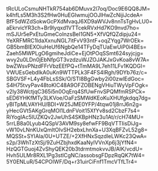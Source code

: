tRcULoCsmuNHTkR754ab6DMuvx2l7oq/Doc9E6QQ8JM=
k4hfLs5M3h3S2fHw0HuEGIwmujOOJlHwZcNijiJcdeA=
BfF5dWZdSokwGcPXdMvaqJ6XD9aWVJv8nnTsTgHvLU0=
aEkrvicYR3ch+Br9lyqxd1VTTcekRVxHd7KO9nvd7ho=
mSJUr5ePxEtuGmeCoInzsBeI1GN5+XfVQfQZdipju24=
YeXRFMRC1IdaXxnuNGL7itFvV93ntF+oqZYqg7WrOEk=
GB5bmBIEXOiuHeUf6NgbQe14TFyDqTUaEwUiP0i4BEs=
Zaeh5MWPLgO6gmiheJdiCe+EjOtPOqSSmt624syjcjg=
wvy2u0LDn0jEbNfpGT3vzdzuWJZOJAKJxGvKoa8vW7A=
bwZWsvPNzdFFrVbzEEfPQ+tTmMA9L7eh11LFv1KQDGI=
VWUEsGebdIkA0uKn9WTTPLk3F4FS4lRgh/9DYb76z/c=
SBGVSF+L4y4FbLsSSk/O/STl8BgGwby2i00zwlEdGoc=
S4H75tvyPav48toKlC48A9OFZOBENgVHiuTWyVpFOgk=
v2ly38WctjqC365i5n0OqErq4SfUwFnvSPQMfmRSPCk=
sED6YHKfMTy3LKVoe/OaFzSMWdKEoKuXHUfgkdqq7dg=
yBITpMLVAYHU/BDI+W25JME0YFP/4tqw01j8rrJ6n2g=
yHecGVt5AKgGrqMOl1LdnFVoit15XfYv8sd2CbzF7s4=
RiYogIAc5IUZKQv2JwUhS4SKBpHNz3u1At/r/cH74MU=
5rrLB8a0Lyub4QSpV3AVM9sy8efwFF9BqVTTIisDiJg=
vW10vLNnKUxQmltOIvSH2ebxLhnXa+U3XqBFZvL52g8=
MQSSt+SYIAla/0U+UTZE/+2XfHNxSqzdleLWKc23QwA=
s2p/3WhTzXtSj/9ZuHZbjhxdKaaNylVVnXp6j3jYfN4=
HzQGTGuoj4ZvShyQEK20b3tdrmtmokvvJB/AlK/vcdU=
Hvh5ULMr8RXL1Pg3stlCgNC/assobsgFDpzRqQK7tW4=
5Y0ENLuR/54CPOIWF/Dq+r31uirCiFnf1TmcVTfLTr4=
